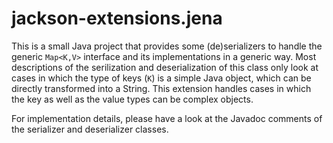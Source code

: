 # jackson-extensions.jena

This is a small Java project that provides some (de)serializers to handle the generic `Map<K,V>` interface and its implementations in a generic way. Most descriptions of the serilization and deserialization of this class only look at cases in which the type of keys (`K`) is a simple Java object, which can be directly transformed into a String. This extension handles cases in which the key as well as the value types can be complex objects.

For implementation details, please have a look at the Javadoc comments of the serializer and deserializer classes.
